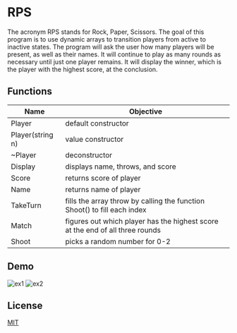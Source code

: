 
# RPS

The acronym RPS stands for Rock, Paper, Scissors. The goal of this program is to use dynamic arrays to transition players from active to inactive states. The program will ask the user how many players will be present, as well as their names. It will continue to play as many rounds as necessary until just one player remains. It will display the winner, which is the player with the highest score, at the conclusion.
## Functions

| Name             | Objective                |
| ----------------- | -------------------------- |
| Player | default constructor |
| Player(string n) | value constructor |
| ~Player | deconstructor |
| Display | displays name, throws, and score |
| Score | returns score of player |
| Name | returns name of player |
| TakeTurn | fills the array throw by calling the function Shoot() to fill each index |
| Match | figures out which player has the highest score at the end of all three rounds |
| Shoot | picks a random number for 0-2 |


## Demo

![ex1](https://s7.gifyu.com/images/ezgif.com-gif-maker6bacd3e2a24bef33.gif)
![ex2](https://s7.gifyu.com/images/ezgif.com-gif-maker-1101368560224003d.gif)


## License

[MIT](https://choosealicense.com/licenses/mit/)

